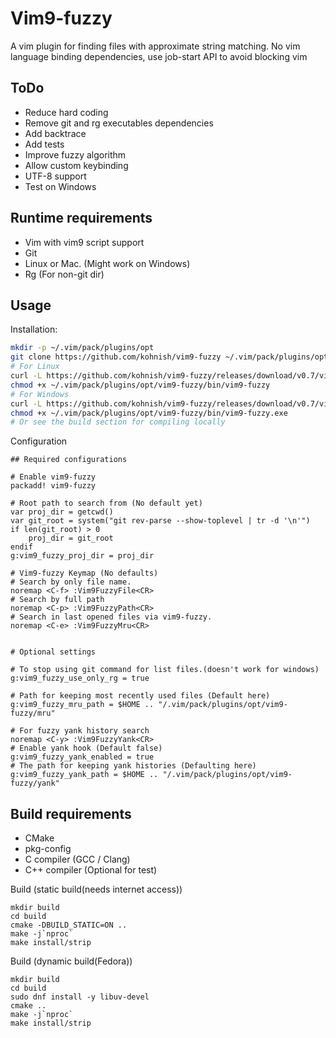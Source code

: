 Vim9-fuzzy
=========

A vim plugin for finding files with approximate string matching.
No vim language binding dependencies, use job-start API to avoid blocking vim

ToDo
----
 - Reduce hard coding
 - Remove git and rg executables dependencies
 - Add backtrace
 - Add tests
 - Improve fuzzy algorithm
 - Allow custom keybinding
 - UTF-8 support
 - Test on Windows

Runtime requirements
--------------------
 - Vim with vim9 script support
 - Git
 - Linux or Mac. (Might work on Windows)
 - Rg (For non-git dir)

Usage
-----
Installation:
```sh
mkdir -p ~/.vim/pack/plugins/opt
git clone https://github.com/kohnish/vim9-fuzzy ~/.vim/pack/plugins/opt/vim9-fuzzy
# For Linux 
curl -L https://github.com/kohnish/vim9-fuzzy/releases/download/v0.7/vim9-fuzzy-linux-x86-64 -o ~/.vim/pack/plugins/opt/vim9-fuzzy/bin/vim9-fuzzy 
chmod +x ~/.vim/pack/plugins/opt/vim9-fuzzy/bin/vim9-fuzzy
# For Windows
curl -L https://github.com/kohnish/vim9-fuzzy/releases/download/v0.7/vim9-fuzzy-win-x86-64 -o ~/.vim/pack/plugins/opt/vim9-fuzzy/bin/vim9-fuzzy.exe
chmod +x ~/.vim/pack/plugins/opt/vim9-fuzzy/bin/vim9-fuzzy.exe
# Or see the build section for compiling locally


```
Configuration
```vim
## Required configurations

# Enable vim9-fuzzy
packadd! vim9-fuzzy

# Root path to search from (No default yet)
var proj_dir = getcwd()
var git_root = system("git rev-parse --show-toplevel | tr -d '\n'")
if len(git_root) > 0
    proj_dir = git_root
endif
g:vim9_fuzzy_proj_dir = proj_dir

# Vim9-fuzzy Keymap (No defaults)
# Search by only file name.
noremap <C-f> :Vim9FuzzyFile<CR>
# Search by full path
noremap <C-p> :Vim9FuzzyPath<CR>
# Search in last opened files via vim9-fuzzy.
noremap <C-e> :Vim9FuzzyMru<CR>


# Optional settings

# To stop using git command for list files.(doesn't work for windows)
g:vim9_fuzzy_use_only_rg = true

# Path for keeping most recently used files (Default here)
g:vim9_fuzzy_mru_path = $HOME .. "/.vim/pack/plugins/opt/vim9-fuzzy/mru"

# For fuzzy yank history search
noremap <C-y> :Vim9FuzzyYank<CR>
# Enable yank hook (Default false)
g:vim9_fuzzy_yank_enabled = true
# The path for keeping yank histories (Defaulting here)
g:vim9_fuzzy_yank_path = $HOME .. "/.vim/pack/plugins/opt/vim9-fuzzy/yank"

```

Build requirements
------------------
 - CMake
 - pkg-config
 - C compiler (GCC / Clang)
 - C++ compiler (Optional for test)  
  

Build (static build(needs internet access))
```shell
mkdir build
cd build
cmake -DBUILD_STATIC=ON ..
make -j`nproc`
make install/strip
```

Build (dynamic build(Fedora))
```shell
mkdir build
cd build
sudo dnf install -y libuv-devel
cmake ..
make -j`nproc`
make install/strip
```
